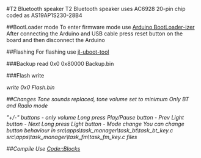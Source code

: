 #T2 Bluetooth speaker
T2 Bluetooth speaker uses AC6928 20-pin chip coded as AS19AP1S230-28B4

##BootLoader mode
To enter firmware mode use [Arduino BootLoader-izer](https://github.com/christian-kramer/JieLi-AC690X-Familiarization)
After connecting the Arduino and USB cable press reset button on the board and then disconnect the Arduino

##Flashing
For flashing use [jl-uboot-tool](https://github.com/kagaimiq/jl-uboot-tool)

###Backup
read 0x0 0x80000 Backup.bin

###Flash
write <address> <file>
write 0x0 Flash.bin

##Changes
Tone sounds replaced, tone volume set to minimum
Only BT and Radio mode

"+/-" buttons - only volume
Long press Play/Pause button - Prev
Light button - Next
Long press Light button - Mode change
You can change button behaviour in src\apps\task_manager\task_bt\task_bt_key.c src\apps\task_manager\task_fm\task_fm_key.c files

##Compile
Use [Code::Blocks](https://www.codeblocks.org/downloads/)